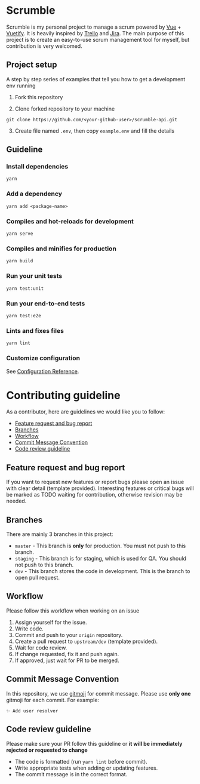 # Scrumble

Scrumble is my personal project to manage a scrum powered by [Vue](https://vuejs.org/) + [Vuetify](https://vuetifyjs.com/en/). It is heavily inspired by [Trello](https://trello.com/) and [Jira](https://www.atlassian.com/software/jira). The main purpose of this project is to create an easy-to-use scrum management tool for myself, but contribution is very welcomed.

## Project setup

A step by step series of examples that tell you how to get a development env running

1. Fork this repository

2. Clone forked repository to your machine

```
git clone https://github.com/<your-github-user>/scrumble-api.git
```

3. Create file named `.env`, then copy `example.env` and fill the details

## Guideline

### Install dependencies
```
yarn
```

### Add a dependency
```
yarn add <package-name>
```

### Compiles and hot-reloads for development
```
yarn serve
```

### Compiles and minifies for production
```
yarn build
```

### Run your unit tests
```
yarn test:unit
```

### Run your end-to-end tests
```
yarn test:e2e
```

### Lints and fixes files
```
yarn lint
```

### Customize configuration
See [Configuration Reference](https://cli.vuejs.org/config/).

# Contributing guideline
As a contributor, here are guidelines we would like you to follow:
- [Feature request and bug report](#feature-request-and-bug-report)
- [Branches](#branches)
- [Workflow](#workflow)
- [Commit Message Convention](#commit-message-convention)
- [Code review guideline](#code-review-guideline)

## Feature request and bug report
If you want to request new features or report bugs please open an issue with clear detail (template provided). Interesting features or critical bugs will be marked as TODO waiting for contribution, otherwise revision may be needed.

## Branches
There are mainly 3 branches in this project:
- `master` - This branch is **only** for production. You must not push to this branch.
- `staging` - This branch is for staging, which is used for QA. You should not push to this branch.
- `dev` - This branch stores the code in development. This is the branch to open pull request.

## Workflow
Please follow this workflow when working on an issue
1. Assign yourself for the issue.
2. Write code.
3. Commit and push to your `origin` repository.
4. Create a pull request to `upstream/dev` (template provided).
5. Wait for code review.
6. If change requested, fix it and push again.
7. If approved, just wait for PR to be merged.

## Commit Message Convention
In this repository, we use [gitmoji](https://gitmoji.carloscuesta.me/) for commit message. Please use **only one** gitmoji for each commit. For example:

```
✨ Add user resolver
```

## Code review guideline
Please make sure your PR follow this guideline or **it will be immediately rejected or requested to change**

* The code is formatted (run `yarn lint` before commit).
* Write appropriate tests when adding or updating features.
* The commit message is in the correct format.

